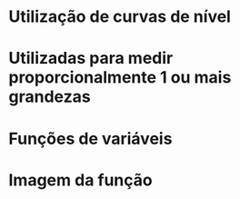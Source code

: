 # Utilização de curvas de nível

<h1>Utilizadas para medir proporcionalmente 1 ou mais grandezas</h1>

# Funções de variáveis

# Imagem da função
